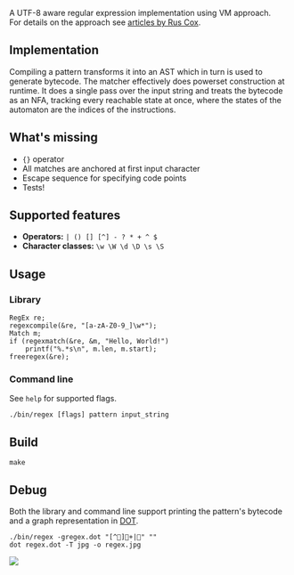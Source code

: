 A UTF-8 aware regular expression implementation using VM approach.  
For details on the approach see [articles by Rus Cox](https://swtch.com/~rsc/regexp).

## Implementation

Compiling a pattern transforms it into an AST which in turn is used to generate bytecode. The matcher effectively does powerset construction at runtime. It does a single pass over the input string and treats the bytecode as an NFA, tracking every reachable state at once, where the states of the automaton are the indices of the instructions.

## What's missing

- `{}` operator
- All matches are anchored at first input character
- Escape sequence for specifying code points
- Tests!

## Supported features

- **Operators:** `| () [] [^] - ? * + ^ $`
- **Character classes:** `\w \W \d \D \s \S`

## Usage

### Library

    RegEx re;
    regexcompile(&re, "[a-zA-Z0-9_]\w*");
    Match m;
    if (regexmatch(&re, &m, "Hello, World!")
        printf("%.*s\n", m.len, m.start);
    freeregex(&re);

### Command line
See `help` for supported flags.

    ./bin/regex [flags] pattern input_string

## Build

    make

## Debug

Both the library and command line support printing the pattern's bytecode and a graph representation in [DOT](https://en.wikipedia.org/wiki/DOT_(graph_description_language)).

    ./bin/regex -gregex.dot "[^👀]🍆+|😤" ""
    dot regex.dot -T jpg -o regex.jpg

![](https://i.imgur.com/J2eTgV1.jpeg)
